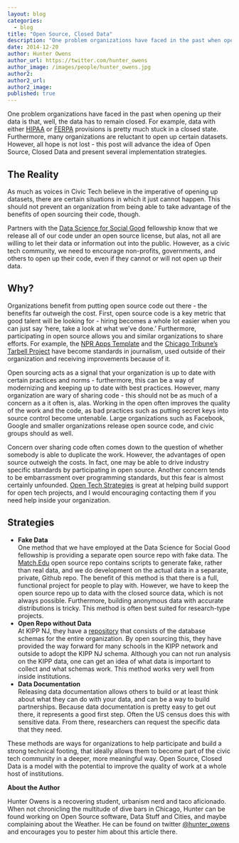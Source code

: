 ```yaml
---
layout: blog
categories: 
  - blog
title: "Open Source, Closed Data"
description: "One problem organizations have faced in the past when opening up their data is that, well, the data has to remain closed. For example, data with either HIPAA or FERPA provisions is pretty much stuck in a closed state. Furthermore, many organizations are reluctant to open up certain datasets. However, all hope is not lost - this post will advance the idea of Open Source, Closed Data and present several implementation strategies."
date: 2014-12-20
author: Hunter Owens
author_url: https://twitter.com/hunter_owens
author_image: /images/people/hunter_owens.jpg
author2:
author2_url:
author2_image:
published: true
---
```


<p>One problem organizations have faced in the past when opening up their data is that, well, the data has to remain closed. For example, data with either <a href="http://www.hhs.gov/ocr/privacy/" target="_blank">HIPAA</a> or <a href="http://www2.ed.gov/ferpa" target="_blank">FERPA</a> provisions is pretty much stuck in a closed state. Furthermore, many organizations are reluctant to open up certain datasets. However, all hope is not lost - this post will advance the idea of Open Source, Closed Data and present several implementation strategies.</p>
<p><!-- more --></p>
<h2>The Reality</h2>
<p>As much as voices in Civic Tech believe in the imperative of opening up datasets, there are certain situations in which it just cannot happen. This should not prevent an organization from being able to take advantage of the benefits of open sourcing their code, though.</p>
<p>Partners with the <a href="http://dssg.io/" target="_blank">Data Science for Social Good</a> fellowship know that we release all of our code under an open source license, but alas, not all are willing to let their data or information out into the public. However, as a civic tech community, we need to encourage non-profits, governments, and others to open up their code, even if they cannot or will not open up their data.</p>
<h2>Why?</h2>
<p>Organizations benefit from putting open source code out there - the benefits far outweigh the cost. First, open source code is a key metric that good talent will be looking for - hiring becomes a whole lot easier when you can just say &lsquo;here, take a look at what we&rsquo;ve done.&rsquo; Furthermore, participating in open source allows you and similar organizations to share efforts. For example, the <a href="https://github.com/nprapps/app-template" target="_blank">NPR Apps Template</a> and the <a href="http://tarbell.tribapps.com/" target="_blank">Chicago Tribune&rsquo;s Tarbell Project</a> have become standards in journalism, used outside of their organization and receiving improvements because of it.</p>
<p>Open sourcing acts as a signal that your organization is up to date with certain practices and norms - furthermore, this can be a way of modernizing and keeping up to date with best practices. However, many organization are wary of sharing code - this should not be as much of a concern as a it often is, alas. Working in the open often improves the quality of the work and the code, as bad practices such as putting secret keys into source control become untenable.&nbsp;<span>Large organizations such as Facebook, Google and smaller organizations release open source code, and civic groups should as well.</span></p>
<p>Concern over sharing code often comes down to the question of whether somebody is able to duplicate the work. However, the advantages of open source outweigh the costs. In fact, one may be able to drive industry specific standards by participating in open source. Another concern tends to be embarrassment over programming standards, but this fear is almost certainly unfounded. <a href="http://opentechstrategies.com/" target="_blank">Open Tech Strategies</a> is great at helping build support for open tech projects, and I would encouraging contacting them if you need help inside your organization.</p>
<h2>Strategies</h2>
<ul><li><span><strong>Fake Data</strong><br></span>One method that we have employed at the Data Science for Social Good fellowship is providing a separate open source repo with fake data. The <a href="https://github.com/dssg/match.edu" target="_blank">Match.Edu</a> open source repo contains scripts to generate fake, rather than real data, and we do development on the actual data in a separate, private, Github repo. The benefit of this method is that there is a full, functional project for people to play with. However, we have to keep the open source repo up to data with the closed source data, which is not always possible. Furthermore, building anonymous data with accurate distributions is tricky. This method is often best suited for research-type projects.</li>
<li><strong>Open Repo without Data</strong><br>At KIPP NJ, they have a <a href="https://github.com/TEAMSchools/mandi" target="_blank">repository</a> that consists of the database schemas for the entire organization. By open sourcing this, they have provided the way forward for many schools in the KIPP network and outside to adopt the KIPP NJ schema. Although you can not run analysis on the KIPP data, one can get an idea of what data is important to collect and what schemas work. This method works very well from inside institutions.</li>
<li><strong>Data Documentation</strong><br>Releasing data documentation allows others to build or at least think about what they can do with your data, and can be a way to build partnerships. Because data documentation is pretty easy to get out there, it represents a good first step. Often the US census does this with sensitive data. From there, researchers can request the specific data that they need.</li>
</ul><p>These methods are ways for organizations to help participate and build a strong technical footing, that ideally allows them to become part of the civic tech community in a deeper, more meaningful way. Open Source, Closed Data is a model with the potential to improve the quality of work at a whole host of institutions.</p>

<p><strong>About the Author</strong></p>
<p>Hunter Owens is a recovering student, urbanism nerd and taco aficionado. When not chronicling the multitude of dive bars in Chicago, Hunter can be found working on Open Source software, Data Stuff and Cities, and maybe complaining about the Weather. He can be found on twitter <a href="https://twitter.com/hunter_owens" target="_blank">@hunter_owens</a> and encourages you to pester him about this article there.</p>
